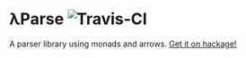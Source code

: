 # λParse  ![Travis-CI](https://travis-ci.org/MarcusVoelker/LParse.svg?branch=master)

A parser library using monads and arrows. [Get it on hackage!](https://hackage.haskell.org/package/LParse)

